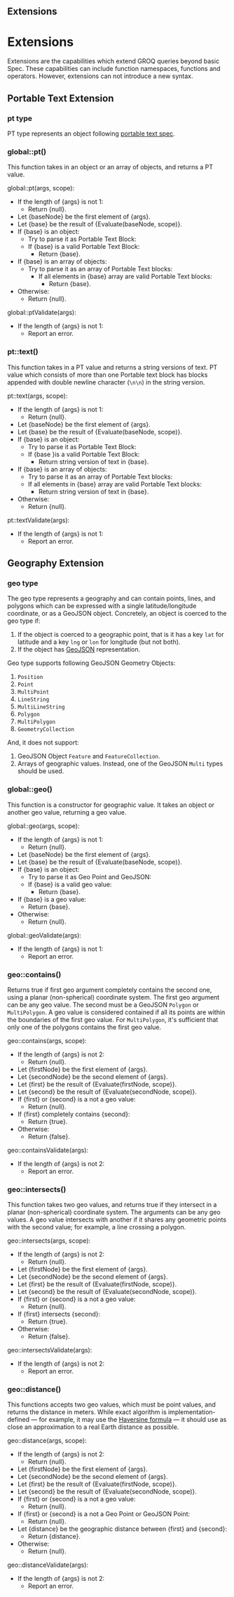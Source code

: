 Extensions
-------

# Extensions

Extensions are the capabilities which extend GROQ queries beyond basic Spec. These capabilities can include function namespaces, functions and operators. However, extensions can not introduce a new syntax.

## Portable Text Extension

### pt type

PT type represents an object following [portable text spec](https://github.com/portabletext/portabletext).

### global::pt()

This function takes in an object or an array of objects, and returns a PT value.

global::pt(args, scope):

* If the length of {args} is not 1:
  * Return {null}.
* Let {baseNode} be the first element of {args}.
* Let {base} be the result of {Evaluate(baseNode, scope)}.
* If {base} is an object:
  * Try to parse it as Portable Text Block:
  * If {base} is a valid Portable Text Block:
      * Return {base}.
* If {base} is an array of objects:
  * Try to parse it as an array of Portable Text blocks:
    * If all elements in {base} array are valid Portable Text blocks:
      * Return {base}.
* Otherwise:
  * Return {null}.

global::ptValidate(args):

* If the length of {args} is not 1:
  * Report an error.

### pt::text()

This function takes in a PT value and returns a string versions of text. PT value which consists of more than one Portable text block has blocks appended with double newline character (`\n\n`) in the string version. 

pt::text(args, scope):

* If the length of {args} is not 1:
  * Return {null}.
* Let {baseNode} be the first element of {args}.
* Let {base} be the result of {Evaluate(baseNode, scope)}.
* If {base} is an object:
  * Try to parse it as Portable Text Block:
  * If {base }is a valid Portable Text Block:
      * Return string version of text in {base}.
* If {base} is an array of objects:
  * Try to parse it as an array of Portable Text blocks:
  * If all elements in {base} array are valid Portable Text blocks:
      * Return string version of text in {base}.
* Otherwise:
  * Return {null}.

pt::textValidate(args):

* If the length of {args} is not 1:
  * Report an error.

## Geography Extension

### geo type

The geo type represents a geography and can contain points, lines, and polygons which can be expressed with a single latitude/longitude coordinate, or as a GeoJSON object. Concretely, an object is coerced to the geo type if:

1. If the object is coerced to a geographic point, that is it has a key `lat` for latitude and a key `lng` or `lon` for longitude (but not both).
2. If the object has [GeoJSON](https://tools.ietf.org/html/rfc7946) representation.

Geo type supports following GeoJSON Geometry Objects:

1. `Position`
2. `Point`
3. `MultiPoint`
4. `LineString`
5. `MultiLineString`
6. `Polygon`
7. `MultiPolygon`
8. `GeometryCollection`

And, it does not support:
1. GeoJSON Object `Feature` and `FeatureCollection`. 
2. Arrays of geographic values. Instead, one of the GeoJSON `Multi` types should be used.

### global::geo()

This function is a constructor for geographic value. It takes an object or another geo value, returning a geo value.

global::geo(args, scope):

* If the length of {args} is not 1:
  * Return {null}.
* Let {baseNode} be the first element of {args}.
* Let {base} be the result of {Evaluate(baseNode, scope)}.
* If {base} is an object:
  * Try to parse it as Geo Point and GeoJSON:
  * If {base} is a valid geo value:
      * Return {base}.
* If {base} is a geo value:
  * Return {base}.
* Otherwise:
  * Return {null}.

global::geoValidate(args):

* If the length of {args} is not 1:
  * Report an error.

### geo::contains()

Returns true if first geo argument completely contains the second one, using a planar (non-spherical) coordinate system. The first geo argument can be any geo value. The second must be a GeoJSON `Polygon` or `MultiPolygon`. A geo value is considered contained if all its points are within the boundaries of the first geo value. For `MultiPolygon`, it's sufficient that only one of the polygons contains the first geo value.

geo::contains(args, scope):

* If the length of {args} is not 2:
  * Return {null}.
* Let {firstNode} be the first element of {args}.
* Let {secondNode} be the second element of {args}.
* Let {first} be the result of {Evaluate(firstNode, scope)}.
* Let {second} be the result of {Evaluate(secondNode, scope)}.
* If {first} or {second} is a not a geo value:
  * Return {null}.
* If {first} completely contains {second}:
  * Return {true}.
* Otherwise:
  * Return {false}.

geo::containsValidate(args):

* If the length of {args} is not 2:
  * Report an error.

### geo::intersects()

This function takes two geo values, and returns true if they intersect in a planar (non-spherical) coordinate system. The arguments can be any geo values. A geo value intersects with another if it shares any geometric points with the second value; for example, a line crossing a polygon.

geo::intersects(args, scope):

* If the length of {args} is not 2:
  * Return {null}.
* Let {firstNode} be the first element of {args}.
* Let {secondNode} be the second element of {args}.
* Let {first} be the result of {Evaluate(firstNode, scope)}.
* Let {second} be the result of {Evaluate(secondNode, scope)}.
* If {first} or {second} is a not a geo value:
  * Return {null}.
* If {first} intersects {second}:
  * Return {true}.
* Otherwise:
  * Return {false}.

geo::intersectsValidate(args):

* If the length of {args} is not 2:
  * Report an error.

### geo::distance()

This functions accepts two geo values, which must be point values, and returns the distance in meters. While exact algorithm is implementation-defined — for example, it may use the [Haversine formula](https://en.wikipedia.org/wiki/Haversine_formula) — it should use as close an approximation to a real Earth distance as possible.

geo::distance(args, scope):

* If the length of {args} is not 2:
  * Return {null}.
* Let {firstNode} be the first element of {args}.
* Let {secondNode} be the second element of {args}.
* Let {first} be the result of {Evaluate(firstNode, scope)}.
* Let {second} be the result of {Evaluate(secondNode, scope)}.
* If {first} or {second} is a not a geo value:
  * Return {null}.
* If {first} or {second} is a not a Geo Point or GeoJSON Point:
  * Return {null}.
* Let {distance} be the geographic distance between {first} and {second}:
  * Return {distance}.
* Otherwise:
  * Return {null}.

geo::distanceValidate(args):

* If the length of {args} is not 2:
  * Report an error.
